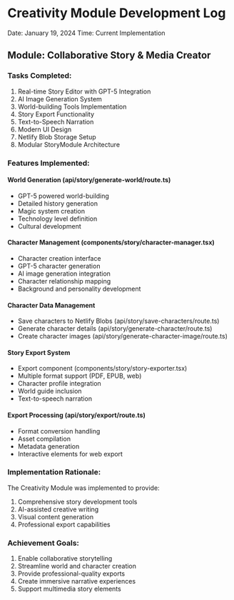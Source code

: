 # Creativity Module Development Log
Date: January 19, 2024
Time: Current Implementation

## Module: Collaborative Story & Media Creator

### Tasks Completed:
1. Real-time Story Editor with GPT-5 Integration
2. AI Image Generation System
3. World-building Tools Implementation
4. Story Export Functionality
5. Text-to-Speech Narration
6. Modern UI Design
7. Netlify Blob Storage Setup
8. Modular StoryModule Architecture

### Features Implemented:

#### World Generation (api/story/generate-world/route.ts)
- GPT-5 powered world-building
- Detailed history generation
- Magic system creation
- Technology level definition
- Cultural development

#### Character Management (components/story/character-manager.tsx)
- Character creation interface
- GPT-5 character generation
- AI image generation integration
- Character relationship mapping
- Background and personality development

#### Character Data Management
- Save characters to Netlify Blobs (api/story/save-characters/route.ts)
- Generate character details (api/story/generate-character/route.ts)
- Create character images (api/story/generate-character-image/route.ts)

#### Story Export System
- Export component (components/story/story-exporter.tsx)
- Multiple format support (PDF, EPUB, web)
- Character profile integration
- World guide inclusion
- Text-to-speech narration

#### Export Processing (api/story/export/route.ts)
- Format conversion handling
- Asset compilation
- Metadata generation
- Interactive elements for web export

### Implementation Rationale:
The Creativity Module was implemented to provide:
1. Comprehensive story development tools
2. AI-assisted creative writing
3. Visual content generation
4. Professional export capabilities

### Achievement Goals:
1. Enable collaborative storytelling
2. Streamline world and character creation
3. Provide professional-quality exports
4. Create immersive narrative experiences
5. Support multimedia story elements